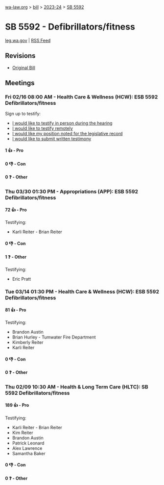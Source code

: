 [wa-law.org](/) > [bill](/bill/) > [2023-24](/bill/2023-24/) > [SB 5592](/bill/2023-24/sb/5592/)

# SB 5592 - Defibrillators/fitness
[leg.wa.gov](https://app.leg.wa.gov/billsummary?BillNumber=5592&Year=2023&Initiative=false) | [RSS Feed](./rss.xml)

## Revisions
* [Original Bill](1/)

## Meetings
### Fri 02/16 08:00 AM - Health Care & Wellness (HCW): ESB 5592 Defibrillators/fitness
Sign up to testify:
* [I would like to testify in person during the hearing](https://app.leg.wa.gov/csi/Testifier/Add?chamber=House&mId=31931&aId=159280&caId=24161&tId=1)
* [I would like to testify remotely](https://app.leg.wa.gov/csi/Testifier/Add?chamber=House&mId=31931&aId=159280&caId=24161&tId=2)
* [I would like my position noted for the legislative record](https://app.leg.wa.gov/csi/Testifier/Add?chamber=House&mId=31931&aId=159280&caId=24161&tId=3)
* [I would like to submit written testimony](https://app.leg.wa.gov/csi/Testifier/Add?chamber=House&mId=31931&aId=159280&caId=24161&tId=4)

#### 1 👍 - Pro

#### 0 👎 - Con

#### 0 ❓ - Other

### Thu 03/30 01:30 PM - Appropriations (APP): ESB 5592 Defibrillators/fitness
#### 72 👍 - Pro
Testifying:
* Karli Reiter - Brian Reiter

#### 0 👎 - Con

#### 1 ❓ - Other
Testifying:
* Eric Pratt

### Tue 03/14 01:30 PM - Health Care & Wellness (HCW): ESB 5592 Defibrillators/fitness
#### 81 👍 - Pro
Testifying:
* Brandon Austin
* Brian Hurley - Tumwater Fire Department
* Kimberly Reiter
* Karli Reiter

#### 0 👎 - Con

#### 0 ❓ - Other

### Thu 02/09 10:30 AM - Health & Long Term Care (HLTC): SB 5592 Defibrillators/fitness
#### 189 👍 - Pro
Testifying:
* Karli Reiter - Brian Reiter
* Kim Reiter
* Brandon Austin
* Patrick Leonard
* Alex Lawrence
* Samantha Baker

#### 0 👎 - Con

#### 0 ❓ - Other
